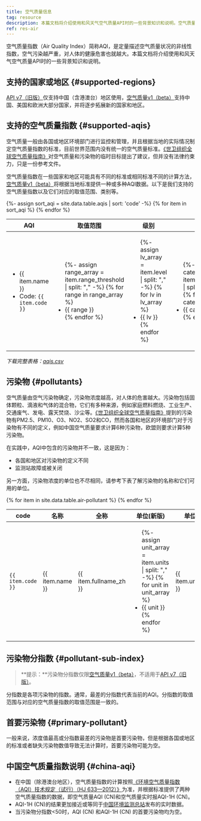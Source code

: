 ```yaml
---
title: 空气质量信息
tag: resource
description: 本篇文档将介绍使用和风天气空气质量API时的一些背景知识和说明。空气质量指数（Air Quality Index）简称AQI，是定量描述空气质量状况的非线性指数，空气污染越严重，对人体的健康危害也就越大。
ref: res-air
---
```


空气质量指数（Air Quality Index）简称AQI，是定量描述空气质量状况的非线性指数，空气污染越严重，对人体的健康危害也就越大。本篇文档将介绍使用和风天气空气质量API时的一些背景知识和说明。

## 支持的国家或地区 {#supported-regions}

[API v7（旧版）](/docs/api/air/)仅支持中国（含港澳台）地区使用，[空气质量v1（beta）](/docs/api/air-quality/)支持中国、美国和欧洲大部分国家，并将逐步拓展新的国家和地区。

## 支持的空气质量指数 {#supported-aqis}

空气质量一般由各国或地区环境部门进行监控和管理，并且根据当地的实际情况制定空气质量指数的标准，目前世界范围内没有统一的空气质量标准。[《世卫组织全球空气质量指南》](https://www.who.int/news-room/feature-stories/detail/what-are-the-who-air-quality-guidelines)对空气质量和污染物的临时目标提出了建议，但并没有法律约束力，只是一份参考文件。

空气质量指数在一些国家和地区可能具有不同的标准或相同标准不同的计算方法，[空气质量v1（beta）](/docs/api/air-quality/)将根据当地标准提供一种或多种AQI数据。以下是我们支持的空气质量指数以及它们对应的取值范围、类别等。

<table>
  <thead>
    <tr>
      <th>AQI</th>
      <th>取值范围</th>
      <th>级别</th>
      <th>类别</th>
      <th>颜色</th>
    </tr>
  </thead>
  <tbody>
  {%- assign sort_aqi = site.data.table.aqis | sort: 'code' -%}
  {% for item in sort_aqi %}
    <tr>
        <td>
          <ul class="clear-list">
            <li>{{ item.name  }}</li>
            <li>Code: <code>{{ item.code }}</code></li>
          </ul>
        </td>
        <td>
            <ul class="clear-list">
            {%- assign range_array = item.range_threshold | split: "," -%}
            {% for range in range_array %}
                <li>{{ range }}</li>
            {% endfor %}
            </ul>
        </td>
        <td>
            <ul class="clear-list">
            {%- assign lv_array = item.level | split: "," -%}
            {% for lv in lv_array %}
                <li>{{ lv }}</li>
            {% endfor %}
            </ul>
        </td>
        <td>
            <ul class="clear-list">
            {%- assign cate_array = item.category_zh | split: "," -%}
            {% for cate in cate_array %}
                <li>{{ cate }}</li>
            {% endfor %}
            </ul>
        </td>
        <td>
            <ul class="clear-list">
            {%- assign color_array = item.color_rgb | split: "|" -%}
            {% for color in color_array %}
                <li>{{ color }}</li>
            {% endfor %}
            </ul>
        </td>  
    </tr>
  {% endfor %}  
  </tbody>
</table>

*下载完整表格：[aqis.csv](https://raw.githubusercontent.com/qwd/dev-site/master/_data/table/aqis.csv)*

## 污染物 {#pollutants}

空气质量由空气污染物确定，污染物浓度越高，对人体的危害越大。污染物包括固体颗粒、滴液和气体的混合物，它们有多种来源，例如家庭燃料燃烧、工业生产、交通废气、发电、露天焚烧、沙尘等。[《世卫组织全球空气质量指南》](https://www.who.int/news-room/feature-stories/detail/what-are-the-who-air-quality-guidelines)提到的污染物有PM2.5、PM10、O3、NO2、SO2和CO，然而各国和地区的环境部门对于污染物有不同的定义，例如中国空气质量要求计算6种污染物，欧盟则要求计算5种污染物。

在实践中，AQI中包含的污染物并不一致，这是因为：

- 各国和地区对污染物的定义不同
- 监测站故障或被关闭

另一方面，污染物浓度的单位也不尽相同，请参考下表了解污染物的名称和它们可用的单位。

<table>
  <thead>
    <tr>
      <th>code</th>
      <th>名称</th>
      <th>全称</th>
      <th>单位(新版)</th>
      <th>单位(旧版)</th>
    </tr>
  </thead>
  <tbody>
  {% for item in site.data.table.air-pollutant %}
    <tr>
      <td><code>{{ item.code  }}</code></td>
      <td>{{ item.name  }}</td>
      <td>{{ item.fullname_zh }}</td>
      <td>
        <ul class="clear-list">
        {%- assign unit_array = item.units | split: "," -%}
        {% for unit in unit_array %}
            <li>{{ unit }}</li>
        {% endfor %}
        </ul>
      </td>
      <td>{{ item.units_apiv7  }}</td>
    </tr>
  {% endfor %}  
  </tbody>
</table>

## 污染物分指数 {#pollutant-sub-index}

> **提示：**污染物分指数仅限[空气质量v1（beta）](/docs/api/air-quality/)，不适用于[API v7（旧版）](/docs/api/air/)。

分指数是各项污染物的指数。通常，最差的分指数代表当前的AQI。分指数的取值范围与对应的空气质量指数的取值范围是一致的。

## 首要污染物 {#primary-pollutant}

一般来说，浓度值最高或分指数最差的污染物是首要污染物，但是根据各国或地区的标准或者缺失污染物数值导致无法计算时，首要污染物可能为空。

## 中国空气质量指数说明 {#china-aqi}

- 在中国（除港澳台地区），空气质量指数的计算按照[《环境空气质量指数（AQI）技术规定（试行）（HJ 633—2012）》](https://www.mee.gov.cn/ywgz/fgbz/bz/bzwb/jcffbz/201203/t20120302_224166.shtml)为准，并根据标准提供了两种空气质量指数的数据，即空气质量AQI (CN)和空气质量实时报AQI-1H (CN)。
- AQI-1H (CN)的结果更加接近或等同于[中国环境监测总站](http://www.cnemc.cn/)发布的实时数据。
- 当污染物分指数<50时，AQI (CN) 和AQI-1H (CN) 的首要污染物均为空。